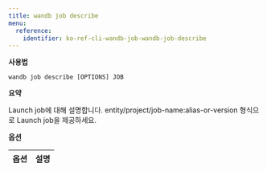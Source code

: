 ```yaml
---
title: wandb job describe
menu:
  reference:
    identifier: ko-ref-cli-wandb-job-wandb-job-describe
---
```


**사용법**

`wandb job describe [OPTIONS] JOB`

**요약**

Launch job에 대해 설명합니다. entity/project/job-name:alias-or-version 형식으로 Launch job을 제공하세요.

**옵션**

| **옵션** | **설명** |
| :--- | :--- |
